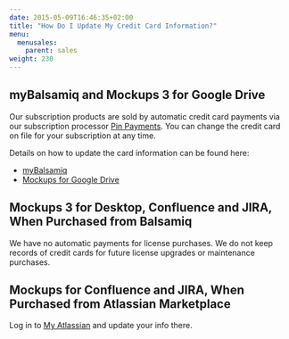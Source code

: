```yaml
---
date: 2015-05-09T16:46:35+02:00
title: "How Do I Update My Credit Card Information?"
menu:
  menusales:
    parent: sales
weight: 230
---
```


## myBalsamiq and Mockups 3 for Google Drive

Our subscription products are sold by automatic credit card payments via our subscription processor [Pin Payments](https://subs.pinpayments.com/). You can change the credit card on file for your subscription at any time.

Details on how to update the card information can be found here:

*   [myBalsamiq](/sales/mybsubscriptions/#updating-your-credit-card-or-invoice-information)
*   [Mockups for Google Drive](/sales/gdrivesubscription/#updating-your-credit-card-or-invoice-information)

## Mockups 3 for Desktop, Confluence and JIRA, When Purchased from Balsamiq

We have no automatic payments for license purchases. We do not keep records of credit cards for future license upgrades or maintenance purchases.

## Mockups for Confluence and JIRA, When Purchased from Atlassian Marketplace

Log in to [My Atlassian](https://my.atlassian.com/product) and update your info there.